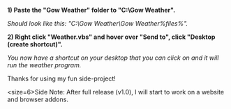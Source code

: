 <b>1) Paste the "Gow Weather" folder to "C:\Gow Weather".</b>

<i>Should look like this: "C:\Gow Weather\Gow Weather\%files%".</i>


<b>2) Right click "Weather.vbs" and hover over "Send to", click "Desktop (create shortcut)".</b>

<i>You now have a shortcut on your desktop that you can click on and it will run the weather program.</i>


Thanks for using my fun side-project!


<size=6>Side Note: After full release (v1.0), I will start to work on a website and browser addons.</size>